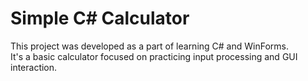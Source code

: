 # Simple C# Calculator
This project was developed as a part of learning C# and WinForms.  
It's a basic calculator focused on practicing input processing and GUI interaction.
